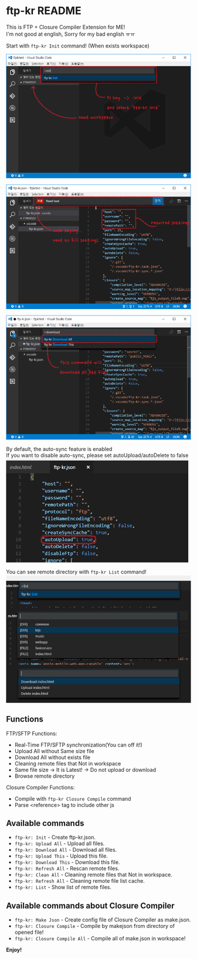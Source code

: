 # ftp-kr README

This is FTP + Closure Compiler Extension for ME!  
I'm not good at english, Sorry for my bad english ㅠㅠ

Start with `ftp-kr Init` command! (When exists workspace)

![init](images/init.png)

![init after](images/init-after.png)

![download all](images/downloadall.png)

By default, the auto-sync feature is enabled  
If you want to disable auto-sync, please set autoUpload/autoDelete to false
![auto](images/autofeature.png)

You can see remote directory with `ftp-kr List` command!
![list](images/list.png)

## Functions
FTP/SFTP Functions:
* Real-Time FTP/SFTP synchronization(You can off it!)
* Upload All without Same size file
* Download All without exists file
* Cleaning remote files that Not in workspace
* Same file size -> It is Latest! -> Do not upload or download
* Browse remote directory

Closure Compiler Functions:
* Compile with `ftp-kr Closure Compile` command
* Parse &lt;reference&gt; tag to include other js

## Available commands
* `ftp-kr: Init` - Create ftp-kr.json.
* `ftp-kr: Upload All` - Upload all files.
* `ftp-kr: Download All` - Download all files.
* `ftp-kr: Upload This` - Upload this file.
* `ftp-kr: Download This` - Download this file.
* `ftp-kr: Refresh All` - Rescan remote files.
* `ftp-kr: Clean All` - Cleaning remote files that Not in workspace.
* `ftp-kr: Refresh All` - Cleaning remote file list cache.
* `ftp-kr: List` - Show list of remote files.

## Available commands about Closure Compiler

* `ftp-kr: Make Json` - Create config file of Closure Compiler as make.json.
* `ftp-kr: Closure Compile` - Compile by makejson from directory of opened file!
* `ftp-kr: Closure Compile All` - Compile all of make.json in workspace!

**Enjoy!**